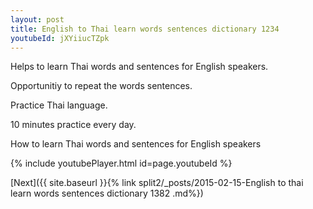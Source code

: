 ```yaml
---
layout: post
title: English to Thai learn words sentences dictionary 1234 
youtubeId: jXYiiucTZpk
---
```

 
 
Helps to learn Thai words and sentences for English speakers.

Opportunitiy to repeat the words sentences. 

Practice Thai language. 
 
10 minutes practice every day. 
 
How to learn Thai words and sentences for English speakers 
 
{% include youtubePlayer.html id=page.youtubeId %}
 
 
[Next]({{ site.baseurl }}{% link  split2/_posts/2015-02-15-English to thai learn words sentences dictionary 1382 .md%})
 
